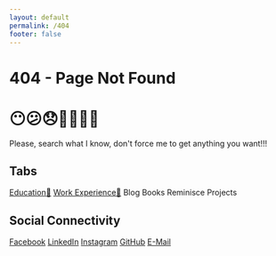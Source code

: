 ```yaml
---
layout: default
permalink: /404
footer: false
---
```


# 404 - Page Not Found

# 😶😕😞🙅‍♂️🤷‍♂️

Please, search what I know, don't force me to get anything you want!!!

## Tabs

[Education🧮](education.md) [Work Experience💼](work-experience.md) Blog Books Reminisce Projects

## Social Connectivity

[Facebook](https://www.facebook.com/jayasurya.obbu/) [LinkedIn](https://www.linkedin.com/in/jayasurya-obbu/) [Instagram](https://www.instagram.com/mr__circuit/) [GitHub](https://github.com/mr-circuit) [E-Mail]( mailto:hello@jayasurya.me)



